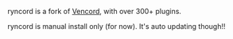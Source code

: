 ryncord is a fork of [Vencord](https://github.com/Vendicated/Vencord), with over 300+ plugins.

ryncord is manual install only (for now). It's auto updating though!!

